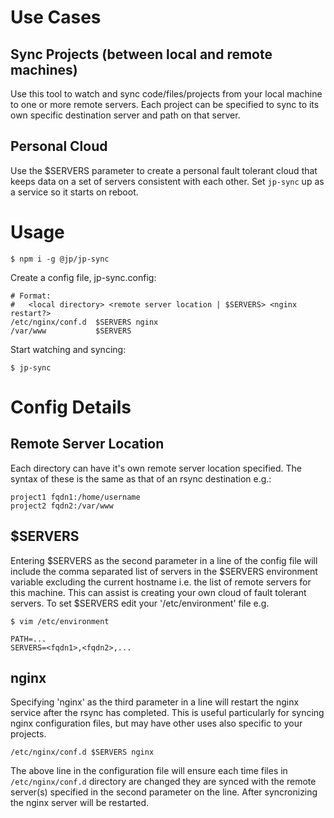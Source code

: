 # Use Cases

## Sync Projects (between local and remote machines)

Use this tool to watch and sync code/files/projects from your local machine to one or more remote servers. Each project can be specified to sync to its own specific destination server and path on that server.

## Personal Cloud

Use the $SERVERS parameter to create a personal fault tolerant cloud that keeps data on a set of servers consistent with each other. Set ```jp-sync``` up as a service so it starts on reboot.

# Usage

```
$ npm i -g @jp/jp-sync
```

Create a config file, jp-sync.config:

```
# Format:
#   <local directory> <remote server location | $SERVERS> <nginx restart?>
/etc/nginx/conf.d  $SERVERS nginx
/var/www           $SERVERS
```

Start watching and syncing:

```
$ jp-sync
```

# Config Details

## Remote Server Location

Each directory can have it's own remote server location specified. The syntax of these is the same as that of an rsync destination e.g.:

```
project1 fqdn1:/home/username
project2 fqdn2:/var/www
```

## $SERVERS

Entering $SERVERS as the second parameter in a line of the config file will include the comma separated list of servers in the $SERVERS environment variable excluding the current hostname i.e. the list of remote servers for this machine. This can assist is creating your own cloud of fault tolerant servers. To set $SERVERS edit your '/etc/environment' file e.g.

```
$ vim /etc/environment
```
```
PATH=...
SERVERS=<fqdn1>,<fqdn2>,...
```

## nginx

Specifying 'nginx' as the third parameter in a line will restart the nginx service after the rsync has completed. This is useful particularly for syncing nginx configuration files, but may have other uses also specific to your projects.

```
/etc/nginx/conf.d $SERVERS nginx
```

The above line in the configuration file will ensure each time files in ```/etc/nginx/conf.d``` directory are changed they are synced with the remote server(s) specified in the second parameter on the line. After syncronizing the nginx server will be restarted.